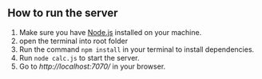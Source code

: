 ## How to run the server

1. Make sure you have [Node.js](https://nodejs.org/en/) installed on your machine.
2. open the terminal into root folder
3. Run the command `npm install` in your terminal to install dependencies.
4. Run `node calc.js` to start the server.
5. Go to _http://localhost:7070/_ in your browser.
